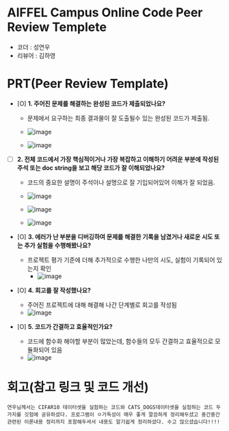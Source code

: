 # AIFFEL Campus Online Code Peer Review Templete
- 코더 : 성연우
- 리뷰어 : 김하영


# PRT(Peer Review Template)
- [O]  **1. 주어진 문제를 해결하는 완성된 코드가 제출되었나요?**
    - 문제에서 요구하는 최종 결과물이 잘 도출될수 있는 완성된 코드가 제출됨.
     
    - ![image](https://github.com/user-attachments/assets/6008bcdd-7248-4718-9c5e-ca4a5d852833)
     
    - ![image](https://github.com/user-attachments/assets/d77c86c6-f2a1-4b24-bebf-25493784ce21)


    
- [ ]  **2. 전체 코드에서 가장 핵심적이거나 가장 복잡하고 이해하기 어려운 부분에 작성된 
주석 또는 doc string을 보고 해당 코드가 잘 이해되었나요?**
    - 코드의 중요한 설명이 주석이나 설명으로 잘 기입되어있어 이해가 잘 되었음.
    
    - ![image](https://github.com/user-attachments/assets/949fa75a-f6fe-4647-800c-464415fa6129)
     
    - ![image](https://github.com/user-attachments/assets/4f74ded1-85c2-46a8-a2d1-4994bb176990)

    - ![image](https://github.com/user-attachments/assets/e6a3f027-6990-4521-9599-07abbfdafd5c)

        
- [O]  **3. 에러가 난 부분을 디버깅하여 문제를 해결한 기록을 남겼거나
새로운 시도 또는 추가 실험을 수행해봤나요?**
    - 프로젝트 평가 기준에 더해 추가적으로 수행한 나만의 시도, 
    실험이 기록되어 있는지 확인
        - ![image](https://github.com/user-attachments/assets/32ee8880-986f-4dce-bda9-dc361c43b888)

        
- [O]  **4. 회고를 잘 작성했나요?**
    - 주어진 프로젝트에 대해 해결해 나간 단계별로 회고를 작성됨
    - ![image](https://github.com/user-attachments/assets/43552c1f-dec3-4b92-82f9-b77e0b74a8f2)

        
- [O]  **5. 코드가 간결하고 효율적인가요?**
    - 코드에 함수화 해야할 부분이 많았는데, 함수들의 모두 간결하고 효율적으로 모듈화되어 있음
    - ![image](https://github.com/user-attachments/assets/b29900a9-44c4-4111-80e0-9d412260effc)

        


# 회고(참고 링크 및 코드 개선)
```
연우님께서는 CIFAR10 데이터셋을 실험하는 코드와 CATS_DOGS데이터셋을 실험하는 코드 두가지를 깃험에 공유하셨다. 프로그램이 ㅇ가독성이 매우 좋게 깔끔하게 정리해두셨고 중간중간 관련된 이론내용 정리까지 포함해두셔서 내용도 알기쉽게 정리하셨다. 수고 많으셨습니다!!!!
```
